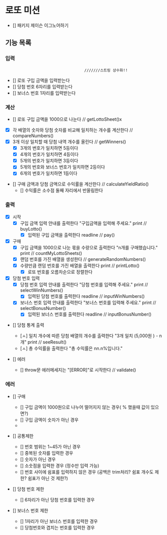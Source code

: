 # 로또 미션 
 - [] 패키지 제이슨 이그노어하기
## 기능 목록
 
### 입력 
                                       ///////스트링 상수화!!
- [] 로또 구입 금액을 입력받는다 
- [] 당첨 번호 6자리를 입력받는다
- [] 보너스 번호 1자리를 입력받는다


### 계산

- [] 로또 구입 금액을 1000으로 나눈다 // getLottoSheet()x

- [x] 각 배열의 숫자와 당첨 숫자를 비교해 일치하는 개수를 계산한다  // compareNumbers()
- [x] 3개 이상 일치할 때 당첨 내역 개수를 올린다   // getWinners()
    - [x] 3개의 번호가 일치하면 5등이다
    - [x] 4개의 번호가 일치하면 4등이다
    - [x] 5개의 번호가 일치하면 3등이다 
    - [x] 5개의 번호와 보너스 번호가 일치하면 2등이다
    - [x] 6개의 번호가 일치하면 1등이다 
- [] 구매 금액과 당첨 금액으로 수익률을 계산한다 // calculateYieldRatio()
    - [] 수익률은 소수점 둘째 자리에서 반올림한다 


### 출력

- [x] 시작 
    - [x] 구입 금액 입력 안내를 출력한다 "구입금액을 입력해 주세요." print // buyLotto()
        - [x] 입력된 구입 금액을 출력한다 readline // pay()

- [x] 구매 
    - [x] 구입 금액을 1000으로 나눈 몫을 수량으로 출력한다 "n개를 구매했습니다." print // countMyLottoSheets()
    - [x] 랜덤 번호를 가진 배열을 생성한다 // generateRandomNumbers()
    - [x] 수량만큼 랜덤 번호를 가진 배열을 출력한다 print // printLotto()
        - [x] 로또 번호를 오름차순으로 정렬한다

- [x] 당첨 번호 입력
    - [x] 당첨 번호 입력 안내를 출력한다 "당첨 번호를 입력해 주세요."  print // selectWinNumbers()
        - [x] 입력된 당첨 번호를 출력한다 readline // inputWinNumbers()
    - [x] 보너스 번호 입력 안내를 출력한다 "보너스 번호를 입력해 주세요." print // selectBonusNumber()
        - [x] 입력된 보너스 번호를 출력한다 readline // inputBonusNumber()

- [] 당첨 통계 출력 
    - [ㅅ] 일치 개수에 따른 당첨 배열의 개수를 출력한다 "3개 일치 (5,000원 ) - n개" print // seeResult()
    - [ㅅ] 총 수익률을 출력한다 "총 수익률은 nn.n%입니다."

- [] 에러
    - [] throw문 에러메세지는 "[ERROR]"로 시작한다 // validate()


### 에러

- [] 구매
    - [] 구입 금액이 1000원으로 나누어 떨어지지 않는 경우( % 했을때 값이 있으면?)
    - [] 구입 금액이 숫자가 아닌 경우
    - 

- [] 공통제한
    - [] 번호 범위는 1~45가 아닌 경우
    - [] 중복된 숫자를 입력한 경우
    - [] 숫자가 아닌 경우
    - [] 소숫점을 입력한 경우 (정수만 입력 가능)
    - [] 번호 사이에 쉼표를 입력하지 않은 경우 (공백은 trim처리? 쉼표 개수도 제한? 쉼표가 아닌 것 제한?)

- [] 당첨 번호 제한
    - [] 6자리가 아닌 당첨 번호를 입력한 경우

- [] 보너스 번호 제한
    - [] 1자리가 아닌 보너스 번호를 입력한 경우
    - [] 당첨번호와 겹치는 번호를 입력한 경우
